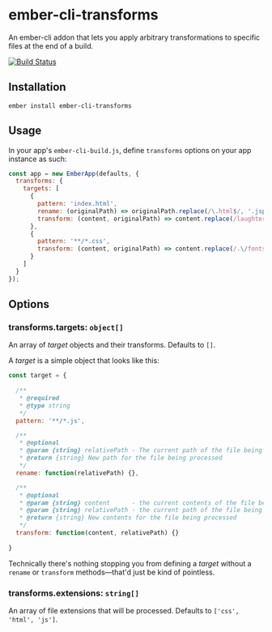 # ember-cli-transforms

An ember-cli addon that lets you apply arbitrary transformations to specific files at the end of a build.

[![Build Status](https://travis-ci.org/dbazile/ember-cli-transforms.svg?branch=master)](https://travis-ci.org/dbazile/ember-cli-transforms)


## Installation

```shell
ember install ember-cli-transforms
```


## Usage

In your app's `ember-cli-build.js`, define `transforms` options on your app instance as such:

```javascript
const app = new EmberApp(defaults, {
  transforms: {
    targets: [
      {
        pattern: 'index.html',
        rename: (originalPath) => originalPath.replace(/\.html$/, '.jsp'),
        transform: (content, originalPath) => content.replace(/laughter/g, 'tears')
      },
      {
        pattern: '**/*.css',
        transform: (content, originalPath) => content.replace(/.\/fonts\//g, 'http://somecdn/fonts/')
      }
    ]
  }
});
```


## Options

### transforms.targets: `object[]`

An array of _target_ objects and their transforms.  Defaults to `[]`.

A _target_ is a simple object that looks like this:

```javascript
const target = {
  
  /**
   * @required
   * @type string
   */
  pattern: '**/*.js',

  /**
   * @optional
   * @param {string} relativePath - The current path of the file being processed
   * @return {string} New path for the file being processed
   */
  rename: function(relativePath) {},

  /**
   * @optional
   * @param {string} content      - the current contents of the file being processed
   * @param {string} relativePath - the current path of the file being processed
   * @return {string} New contents for the file being processed
   */
  transform: function(content, relativePath) {}
  
}
```

Technically there's nothing stopping you from defining a _target_ without a `rename` or `transform` methods&mdash;that'd just be kind of pointless.

### transforms.extensions: `string[]`

An array of file extensions that will be processed.  Defaults to `['css', 'html', 'js']`.
